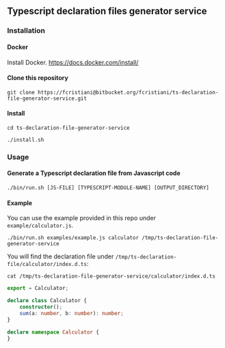 ## Typescript declaration files generator service

### Installation
#### Docker
Install Docker.
https://docs.docker.com/install/

#### Clone this repository

```shell
git clone https://fcristiani@bitbucket.org/fcristiani/ts-declaration-file-generator-service.git
```

#### Install
```shell
cd ts-declaration-file-generator-service
```

```shell
./install.sh
```

### Usage
#### Generate a Typescript declaration file from Javascript code


```shell
./bin/run.sh [JS-FILE] [TYPESCRIPT-MODULE-NAME] [OUTPUT_DIRECTORY]
```


#### Example
You can use the example provided in this repo under `example/calculator.js`.

```shell
./bin/run.sh examples/example.js calculator /tmp/ts-declaration-file-generator-service
```

You will find the declaration file under `/tmp/ts-declaration-file/calculator/index.d.ts`:

```shell
cat /tmp/ts-declaration-file-generator-service/calculator/index.d.ts
```

```typescript
export = Calculator;

declare class Calculator {
    constructor();
    sum(a: number, b: number): number;
}

declare namespace Calculator {
}
```